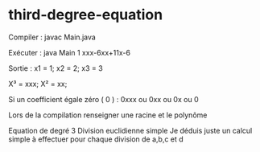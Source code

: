 # third-degree-equation

Compiler : javac Main.java

Exécuter : java Main 1 xxx-6xx+11x-6

Sortie : x1 = 1; x2 = 2; x3 = 3

X³ = xxx; X² = xx;

Si un coefficient égale zéro ( 0 ) : 0xxx ou 0xx ou 0x ou 0

Lors de la compilation renseigner une racine et le polynôme

Equation de degré 3 
Division euclidienne simple
Je déduis juste un calcul simple à effectuer pour chaque division de a,b,c et d
